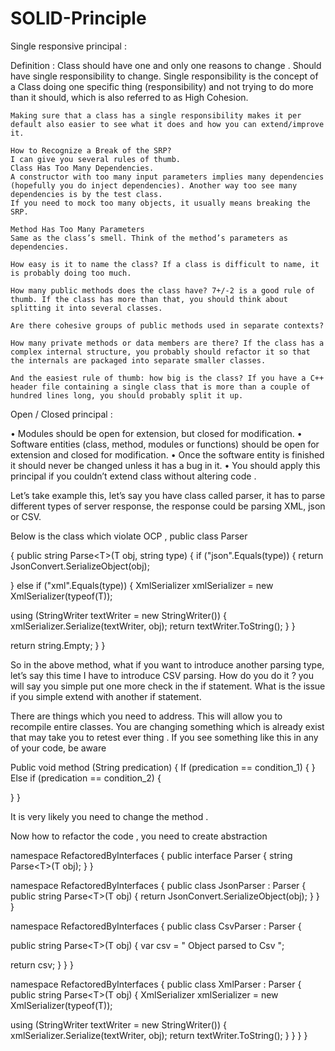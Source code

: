# SOLID-Principle

Single responsive principal :

Definition :
    Class should have one and only one reasons to change . Should have single responsibility to change.
    Single responsibility is the concept of a Class doing one specific thing (responsibility) and not trying to do more than it should, 
    which is also referred to as High Cohesion.

    Making sure that a class has a single responsibility makes it per default also easier to see what it does and how you can extend/improve it.

    How to Recognize a Break of the SRP?
    I can give you several rules of thumb.
    Class Has Too Many Dependencies.
    A constructor with too many input parameters implies many dependencies (hopefully you do inject dependencies). Another way too see many dependencies is by the test class.
    If you need to mock too many objects, it usually means breaking the SRP.

    Method Has Too Many Parameters
    Same as the class’s smell. Think of the method’s parameters as dependencies.

    How easy is it to name the class? If a class is difficult to name, it is probably doing too much.

    How many public methods does the class have? 7+/-2 is a good rule of thumb. If the class has more than that, you should think about splitting it into several classes.

    Are there cohesive groups of public methods used in separate contexts?

    How many private methods or data members are there? If the class has a complex internal structure, you probably should refactor it so that the internals are packaged into separate smaller classes.

    And the easiest rule of thumb: how big is the class? If you have a C++ header file containing a single class that is more than a couple of hundred lines long, you should probably split it up.



Open / Closed principal :

• Modules should be open for extension, but closed for modification.
• Software entities (class, method, modules or functions) should be open for extension and
closed for modification.
• Once the software entity is finished it should never be changed unless it has a bug in it.
• You should apply this principal if you couldn’t extend class without altering code .

Let’s take example this, let’s say you have class called parser, it has to parse different types of server
response, the response could be parsing XML, json or CSV.

Below is the class which violate OCP ,
public class Parser

{
public string Parse&lt;T&gt;(T obj, string type)
{
if (&quot;json&quot;.Equals(type))
{
return JsonConvert.SerializeObject(obj);

}
else if (&quot;xml&quot;.Equals(type))
{
XmlSerializer xmlSerializer = new XmlSerializer(typeof(T));

using (StringWriter textWriter = new StringWriter())
{
xmlSerializer.Serialize(textWriter, obj);
return textWriter.ToString();
}
}

return string.Empty;
}
}

So in the above method, what if you want to introduce another parsing type, let’s say this time I
have to introduce CSV parsing. How do you do it ? you will say you simple put one more check in the
if statement. What is the issue if you simple extend with another if statement.

There are things which you need to address. This will allow you to recompile entire classes. You are
changing something which is already exist that may take you to retest ever thing .
If you see something like this in any of your code, be aware

Public void method (String predication)
{
If (predication == condition_1)
{
}
Else if (predication == condition_2) {

}
}

It is very likely you need to change the method .

Now how to refactor the code , you need to create abstraction

namespace RefactoredByInterfaces
{
public interface Parser
{
string Parse&lt;T&gt;(T obj);
}
}

namespace RefactoredByInterfaces
{
public class JsonParser : Parser
{
public string Parse&lt;T&gt;(T obj)
{
return JsonConvert.SerializeObject(obj);
}
}
}

namespace RefactoredByInterfaces
{
public class CsvParser : Parser
{

public string Parse&lt;T&gt;(T obj)
{
var csv = &quot; Object parsed to Csv &quot;;

return csv;
}
}
}

namespace RefactoredByInterfaces
{
public class XmlParser : Parser
{
public string Parse&lt;T&gt;(T obj)
{
XmlSerializer xmlSerializer = new XmlSerializer(typeof(T));

using (StringWriter textWriter = new StringWriter())
{
xmlSerializer.Serialize(textWriter, obj);
return textWriter.ToString();
}
}
}
}


